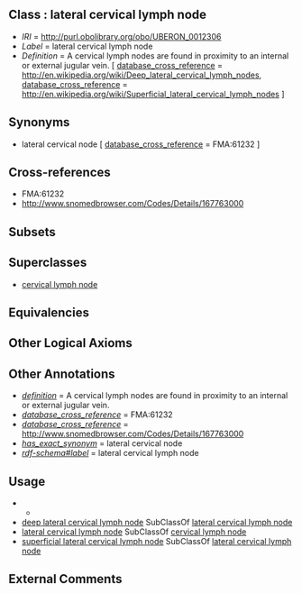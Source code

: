 
## Class : lateral cervical lymph node

 * *IRI* = http://purl.obolibrary.org/obo/UBERON_0012306
 * *Label* = lateral cervical lymph node
 * *Definition* = A cervical lymph nodes are found in proximity to an internal or external jugular vein. [ [database_cross_reference](../../ef/oboInOwl#hasDbXref.md) = http://en.wikipedia.org/wiki/Deep_lateral_cervical_lymph_nodes, [database_cross_reference](../../ef/oboInOwl#hasDbXref.md) = http://en.wikipedia.org/wiki/Superficial_lateral_cervical_lymph_nodes ]

## Synonyms

 * lateral cervical node [ [database_cross_reference](../../ef/oboInOwl#hasDbXref.md) = FMA:61232 ]

## Cross-references

 * FMA:61232
 * http://www.snomedbrowser.com/Codes/Details/167763000

## Subsets


## Superclasses

 * [cervical lymph node](../../UBERON/29/UBERON_0002429.md)

## Equivalencies


## Other Logical Axioms


## Other Annotations

 * *[definition](../../IAO/15/IAO_0000115.md)* = A cervical lymph nodes are found in proximity to an internal or external jugular vein.
 * *[database_cross_reference](../../ef/oboInOwl#hasDbXref.md)* = FMA:61232
 * *[database_cross_reference](../../ef/oboInOwl#hasDbXref.md)* = http://www.snomedbrowser.com/Codes/Details/167763000
 * *[has_exact_synonym](../../ym/oboInOwl#hasExactSynonym.md)* = lateral cervical node
 * *[rdf-schema#label](../../el/rdf-schema#label.md)* = lateral cervical lymph node

## Usage

 * -
 * [deep lateral cervical lymph node](../../UBERON/10/UBERON_0012310.md) SubClassOf [lateral cervical lymph node](../../UBERON/06/UBERON_0012306.md)
 * [lateral cervical lymph node](../../UBERON/06/UBERON_0012306.md) SubClassOf [cervical lymph node](../../UBERON/29/UBERON_0002429.md)
 * [superficial lateral cervical lymph node](../../UBERON/08/UBERON_0012308.md) SubClassOf [lateral cervical lymph node](../../UBERON/06/UBERON_0012306.md)

## External Comments

